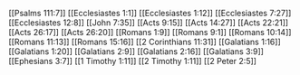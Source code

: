 [[Psalms 111:7]]
[[Ecclesiastes 1:1]]
[[Ecclesiastes 1:12]]
[[Ecclesiastes 7:27]]
[[Ecclesiastes 12:8]]
[[John 7:35]]
[[Acts 9:15]]
[[Acts 14:27]]
[[Acts 22:21]]
[[Acts 26:17]]
[[Acts 26:20]]
[[Romans 1:9]]
[[Romans 9:1]]
[[Romans 10:14]]
[[Romans 11:13]]
[[Romans 15:16]]
[[2 Corinthians 11:31]]
[[Galatians 1:16]]
[[Galatians 1:20]]
[[Galatians 2:9]]
[[Galatians 2:16]]
[[Galatians 3:9]]
[[Ephesians 3:7]]
[[1 Timothy 1:11]]
[[2 Timothy 1:11]]
[[2 Peter 2:5]]
